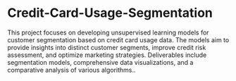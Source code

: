 # Credit-Card-Usage-Segmentation
This project focuses on developing unsupervised learning models for customer segmentation based on credit card usage data. The models aim to provide insights into distinct customer segments, improve credit risk assessment, and optimize marketing strategies. Deliverables include segmentation models, comprehensive data visualizations, and a comparative analysis of various algorithms..
